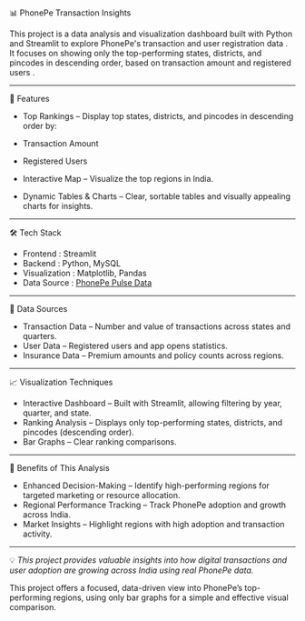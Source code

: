 📊 PhonePe Transaction Insights

This project is a  data analysis and visualization dashboard  built with  Python  and  Streamlit  to explore  PhonePe's transaction and user registration data .  
It focuses on showing only the  top-performing states, districts, and pincodes  in descending order, based on  transaction amount  and  registered users .

---

🚀 Features

-  Top Rankings  – Display top states, districts, and pincodes in descending order by:
  - Transaction Amount  
  - Registered Users  

-  Interactive Map  – Visualize the top regions in India.  
-  Dynamic Tables & Charts  – Clear, sortable tables and visually appealing charts for insights.  

---

 🛠 Tech Stack

-  Frontend : Streamlit  
-  Backend : Python, MySQL  
-  Visualization : Matplotlib, Pandas  
-  Data Source : [PhonePe Pulse Data](https://github.com/PhonePe/pulse)  

---

 📂 Data Sources

-  Transaction Data  – Number and value of transactions across states and quarters.  
-  User Data  – Registered users and app opens statistics.  
-  Insurance Data  – Premium amounts and policy counts across regions.  

---

 📈 Visualization Techniques

-  Interactive Dashboard  – Built with Streamlit, allowing filtering by year, quarter, and state.  
-  Ranking Analysis  – Displays only top-performing states, districts, and pincodes (descending order).  
-  Bar Graphs  – Clear ranking comparisons.  

---

 🎯 Benefits of This Analysis

-  Enhanced Decision-Making  – Identify high-performing regions for targeted marketing or resource allocation.  
-  Regional Performance Tracking  – Track PhonePe adoption and growth across India.  
-  Market Insights  – Highlight regions with high adoption and transaction activity.  

---

💡 *This project provides valuable insights into how digital transactions and user adoption are growing across India using real PhonePe data.*

This project offers a focused, data-driven view into PhonePe’s top-performing regions, using only bar graphs for a simple and effective visual comparison.
